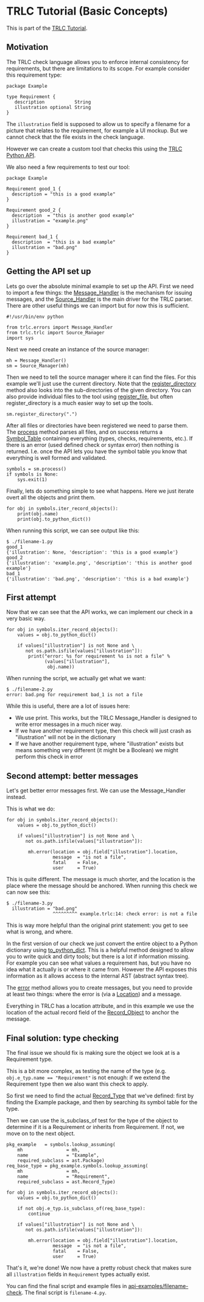 # TRLC Tutorial (Basic Concepts)

This is part of the [TRLC Tutorial](TUTORIAL.md).

## Motivation

The TRLC check language allows you to enforce internal consistency for
requirements, but there are limitations to its scope. For example
consider this requirement type:

```
package Example

type Requirement {
   description           String
   illustration optional String
}
```

The `illustration` field is supposed to allow us to specify a filename
for a picture that relates to the requirement, for example a UI
mockup. But we cannot check that the file exists in the check language.

However we can create a custom tool that checks this using the [TRLC
Python API](https://bmw-software-engineering.github.io/trlc/).

We also need a few requirements to test our tool:

```
package Example

Requirement good_1 {
  description = "this is a good example"
}

Requirement good_2 {
  description  = "this is another good example"
  illustration = "example.png"
}

Requirement bad_1 {
  description  = "this is a bad example"
  illustration = "bad.png"
}
```

## Getting the API set up

Lets go over the absolute minimal example to set up the API.  First we
need to import a few things: the
[Message_Handler](https://bmw-software-engineering.github.io/trlc/manual/errors.html#trlc.errors.Message_Handler)
is the mechanism for issuing messages, and the
[Source_Handler](https://bmw-software-engineering.github.io/trlc/manual/infrastructure.html#trlc.trlc.Source_Manager)
is the main driver for the TRLC parser. There are other useful things
we can import but for now this is sufficient.

```
#!/usr/bin/env python

from trlc.errors import Message_Handler
from trlc.trlc import Source_Manager
import sys
```

Next we need create an instance of the source manager:

```
mh = Message_Handler()
sm = Source_Manager(mh)
```

Then we need to tell the source manager where it can find the
files. For this example we'll just use the current directory. Note
that the
[register_directory](https://bmw-software-engineering.github.io/trlc/manual/infrastructure.html#trlc.trlc.Source_Manager.register_directory)
method also looks into the sub-directories of the given directory. You
can also provide individual files to the tool using
[register_file](https://bmw-software-engineering.github.io/trlc/manual/infrastructure.html#trlc.trlc.Source_Manager.register_file),
but often register_directory is a much easier way to set up the tools.

```
sm.register_directory(".")
```

After all files or directories have been registered we need to parse
them. The
[process](https://bmw-software-engineering.github.io/trlc/manual/infrastructure.html#trlc.trlc.Source_Manager.process)
method parses all files, and on success returns a
[Symbol_Table](https://bmw-software-engineering.github.io/trlc/manual/ast.html#trlc.ast.Symbol_Table)
containing everything (types, checks, requirements, etc.). If there is
an error (used defined check or syntax error) then nothing is
returned. I.e. once the API lets you have the symbol table you know
that everything is well formed and validated.


```
symbols = sm.process()
if symbols is None:
    sys.exit(1)
```

Finally, lets do something simple to see what happens. Here we just
iterate overt all the objects and print them.

```
for obj in symbols.iter_record_objects():
    print(obj.name)
    print(obj.to_python_dict())
```

When running this script, we can see output like this:

```
$ ./filename-1.py
good_1
{'illustration': None, 'description': 'this is a good example'}
good_2
{'illustration': 'example.png', 'description': 'this is another good example'}
bad_1
{'illustration': 'bad.png', 'description': 'this is a bad example'}
```

## First attempt

Now that we can see that the API works, we can implement our check in
a very basic way.

```
for obj in symbols.iter_record_objects():
    values = obj.to_python_dict()

    if values["illustration"] is not None and \
       not os.path.isfile(values["illustration"]):
        print("error: %s for requirement %s is not a file" %
              (values["illustration"],
               obj.name))
```

When running the script, we actually get what we want:

```
$ ./filename-2.py
error: bad.png for requirement bad_1 is not a file
```

While this is useful, there are a lot of issues here:

* We use print. This works, but the TRLC Message_Handler is designed
  to write error messages in a much nicer way.
* If we have another requirement type, then this check will just crash
  as "illustration" will not be in the dictionary
* If we have another requirement type, where "illustration" exists but
  means something very different (it might be a Boolean) we might
  perform this check in error

## Second attempt: better messages

Let's get better error messages first. We can use the Message_Handler
instead.

This is what we do:

```
for obj in symbols.iter_record_objects():
    values = obj.to_python_dict()

    if values["illustration"] is not None and \
       not os.path.isfile(values["illustration"]):

        mh.error(location = obj.field["illustration"].location,
                 message  = "is not a file",
                 fatal    = False,
                 user     = True)
```

This is quite different. The message is much shorter, and the location
is the place where the message should be anchored. When running this
check we can now see this:

```
$ ./filename-3.py
  illustration = "bad.png"
                 ^^^^^^^^^ example.trlc:14: check error: is not a file
```

This is way more helpful than the original print statement: you get to
see what is wrong, and where.

In the first version of our check we just convert the entire object to
a Python dictionary using
[to_python_dict](https://bmw-software-engineering.github.io/trlc/manual/ast.html#trlc.ast.Record_Object.to_python_dict). This
is a helpful method designed to allow you to write quick and dirty
tools; but there is a lot if information missing. For example you can
see what values a requirement has, but you have no idea what it
actually is or where it came from. However the API exposes this
information as it allows access to the internal AST (abstract syntax
tree).

The
[error](https://bmw-software-engineering.github.io/trlc/manual/errors.html#trlc.errors.Message_Handler.error)
method allows you to create messages, but you need to provide at least
two things: where the error is (via a
[Location](https://bmw-software-engineering.github.io/trlc/manual/errors.html#trlc.errors.Location))
and a message.

Everything in TRLC has a location attribute, and in this example we
use the location of the actual record field of the
[Record_Object](https://bmw-software-engineering.github.io/trlc/manual/ast.html#trlc.ast.Record_Object)
to anchor the message.

## Final solution: type checking

The final issue we should fix is making sure the object we look at is
a Requirement type.

This is a bit more complex, as testing the name of the type
(e.g. `obj.e_typ.name == "Requirement"` is not enough: if we extend
the Requirement type then we also want this check to apply.

So first we need to find the actual
[Record_Type](https://bmw-software-engineering.github.io/trlc/manual/ast.html#trlc.ast.Record_Type)
that we've defined: first by finding the Example package, and then by
searching its symbol table for the type.

Then we can use the is_subclass_of test for the type of the object to
determine if it is a Requirement or inherits from Requirement. If not,
we move on to the next object.

```
pkg_example   = symbols.lookup_assuming(
    mh                = mh,
    name              = "Example",
    required_subclass = ast.Package)
req_base_type = pkg_example.symbols.lookup_assuming(
    mh                = mh,
    name              = "Requirement",
    required_subclass = ast.Record_Type)

for obj in symbols.iter_record_objects():
    values = obj.to_python_dict()

    if not obj.e_typ.is_subclass_of(req_base_type):
        continue

    if values["illustration"] is not None and \
       not os.path.isfile(values["illustration"]):

        mh.error(location = obj.field["illustration"].location,
                 message  = "is not a file",
                 fatal    = False,
                 user     = True)
```

That's it, we're done! We now have a pretty robust check that makes
sure all `illustration` fields in `Requirement` types actually exist.

You can find the final script and example files in
[api-examples/filename-check](https://github.com/bmw-software-engineering/trlc/tree/main/api-examples/filename-check). The
final script is `filename-4.py`.
